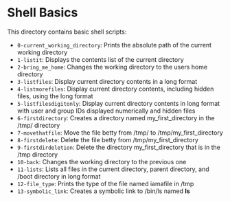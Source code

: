 # Shell Basics

This directory contains basic shell scripts:

- `0-current_working_directory`: Prints the absolute path of the current working directory
- `1-listit`: Displays the contents list of the current directory
- `2-bring_me_home`: Changes the working directory to the users home directory
- `3-listfiles`: Display current directory contents in a long format
- `4-listmorefiles`: Display current directory contents, including hidden files, using the long format
- `5-listfilesdigitonly`: Display current directory contents in long format with user and group IDs displayed numerically and hidden files
- `6-firstdirectory`: Creates a directory named my_first_directory in the /tmp/ directory
- `7-movethatfile`: Move the file betty from /tmp/ to /tmp/my_first_directory
- `8-firstdelete`: Delete the file betty from /tmp/my_first_directory
- `9-firstdirdeletion`: Delete the directory my_first_directory that is in the /tmp directory
- `10-back`: Changes the working directory to the previous one
- `11-lists`: Lists all files in the current directory, parent directory, and /boot directory in long format
- `12-file_type`: Prints the type of the file named iamafile in /tmp
- `13-symbolic_link`: Creates a symbolic link to /bin/ls named __ls__
